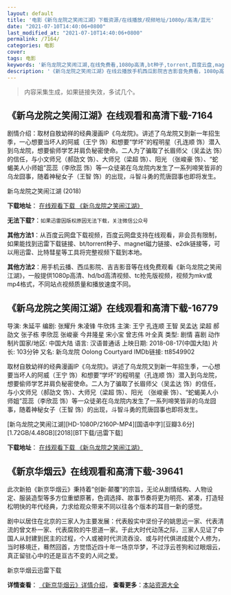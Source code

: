 ```yaml
---
layout: default
title: '电影《新乌龙院之笑闹江湖》下载资源/在线播放/视频地址/1080p/高清/蓝光'
date: "2021-07-10T14:40:06+0800"
last_modified_at: "2021-07-10T14:40:06+0800"
permalink: /7164/
categories: 电影
cover:
tags: 电影
keywords: '新乌龙院之笑闹江湖,在线免费看,1080p高清,bt种子,torrent,百度云盘,magnet,磁力链,迅雷下载资源'
description: '《新乌龙院之笑闹江湖》在线云播放手机西瓜影院吉吉影音免费看，1080p高清bd/hd未删减完整版和tc抢先枪版，mkv/mp4格式，附带bt/torrent种子、magnet/磁力链、百度云盘、网盘资源迅雷下载链接'
---
```


>内容采集生成，如果链接失效，多试几个。


## 《新乌龙院之笑闹江湖》在线观看和高清下载-7164

剧情介绍：取材自敖幼祥的经典漫画IP《乌龙院》。讲述了乌龙院又到新一年招生季，一心想要当坏人的阿威（王宁 饰）和想要“学坏”的程明星（孔连顺 饰）潜入到乌龙院，想要偷师学艺并肩负秘密使命。二人为了骗取了长眉师父（吴孟达 饰）的信任，与小文师兄（郝劭文 饰）、大师兄（梁超 饰）、阳光 （张峻豪 饰）、“蛇蝎美人小师姐”蕊蕊（李欣蕊 饰）等一众徒弟在乌龙院内发生了一系列啼笑皆非的乌龙囧事，随着神秘女子（王智 饰）的出现，斗智斗勇的荒唐囧事也即将发生。


新乌龙院之笑闹江湖 (2018)

**下载地址**： [在线观看下载 《新乌龙院之笑闹江湖》](https://www.btbtdy.me/btdy/dy13359.html) 


**无法下载?**：`如果迅雷因版权原因无法下载，关注微信公众号 `

**其他方法1**：从百度云网盘下载视频，百度云网盘支持在线观看，非会员有限制，如果能找到迅雷下载链接、bt/torrent种子、magnet磁力链接、e2dk链接等，可以用迅雷、比特彗星等工具将完整视频下载到本地。

**其他方法2**：用手机云播、西瓜影院、吉吉影音等在线免费观看《新乌龙院之笑闹江湖》，一般提供1080p高清、hd/bd高清视频、tc抢先版视频，视频为mkv或mp4格式，不同站点视频质量和播放速度不同。


## 《新乌龙院之笑闹江湖》在线观看和高清下载-16779

导演: 朱延平 编剧: 张耀升 朱凌锋 牛欣炜 主演: 王宁 孔连顺 王智 吴孟达 梁超 郝劭文 张子栋 李欣蕊 张峻豪 今井隆星 宋小宝 曾志伟 叶全真 类型: 剧情 喜剧 动作 制片国家/地区: 中国大陆 语言: 汉语普通话 上映日期: 2018-08-17(中国大陆) 片长: 103分钟 又名: 新乌龙院 Oolong Courtyard IMDb链接: tt8549902

取材自敖幼祥的经典漫画IP《乌龙院》。讲述了乌龙院又到新一年招生季，一心想要当坏人的阿威（王宁 饰）和想要“学坏”的程明星（孔连顺 饰）潜入到乌龙院，想要偷师学艺并肩负秘密使命。二人为了骗取了长眉师父（吴孟达 饰）的信任，与小文师兄（郝劭文 饰）、大师兄（梁超 饰）、阳光 （张峻豪 饰）、“蛇蝎美人小师姐”蕊蕊（李欣蕊 饰）等一众徒弟在乌龙院内发生了一系列啼笑皆非的乌龙囧事，随着神秘女子（王智 饰）的出现，斗智斗勇的荒唐囧事也即将发生。


[新乌龙院之笑闹江湖][HD-1080P/2160P-MP4][国语中字][豆瓣3.6分][1.72GB/4.48GB][2018][BT下载/迅雷下载]

**下载地址**： [在线观看下载 《新乌龙院之笑闹江湖》](https://www.btdx8.com/torrent/xwlyzxnjh_2018.html) 


## 《新京华烟云》在线观看和高清下载-39641

此次新拍《新京华烟云》秉持着“创新·颠覆”的宗旨，无论从剧情结构、人物设定、服装造型等多方位重塑原著，色调选择、故事节奏将更为明亮、紧凑，打造轻松明快的年代经典，力求给观众带来不同以往各个版本的耳目一新的感觉。</p>剧中以居住在北京的三家人为主要发展：代表殷实中坚份子的姚思远一家、代表清流的曾文朴一家、代表腐败的牛思道一家。于此大时代动荡之际，三家人见证了中国人从封建到民主的过程，个人或被时代洪流吞没、或与时代俱进成就个人修为，当时移境迁，蓦然回首，方觉悟近四十年一场京华梦，不过浮云苍狗和过眼烟云，真正留驻心中的还是亘古不变的人间之爱。</p>


新京华烟云迅雷下载

**详情查看**： [《新京华烟云》详情介绍](/movie/39641/)， **查看更多**：[本站资源大全](/movie/t/all/)


